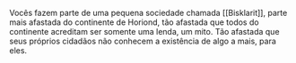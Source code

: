 
Vocês fazem parte de uma pequena sociedade chamada [[Bisklarit]], parte mais afastada do continente de Horiond, tão afastada que todos do continente acreditam ser somente uma lenda, um mito. Tão afastada que seus próprios cidadãos não conhecem a existência de algo a mais, para eles.

